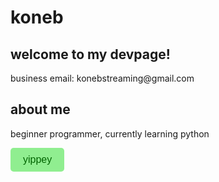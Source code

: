 <html>
    <head>
        <meta charset="utf-8">
        <title>koneb's devpage</title>
        <style>
            /* Button styling */
            button {
                background-color: lightgreen; /* Light green background */
                color: darkgreen; /* Dark green text */
                border: none;
                padding: 10px 20px;
                font-size: 16px;
                cursor: pointer;
                border-radius: 5px;
            }            
            button:hover {
                background-color: limegreen; /* Change to a darker green when hovered */
            }
        </style>
    </head>
    <body>
        <h1>koneb</h1>
        <h2>welcome to my devpage!</h2>
        <p>business email: konebstreaming@gmail.com</p>
        <h2>about me</h2>
        <p>beginner programmer, currently learning python</p>
        <button onclick="playSound()">yippey</button>
        <audio id="yippey-sound">
            <source src="yippee-made-with-Voicemod.mp3" type="audio/mpeg">
            Your browser does not support the audio element.
        </audio>
        <script>
            function playSound() {
                var sound = document.getElementById("yippey-sound");
                sound.play();
            }
        </script>
    </body>
</html>
